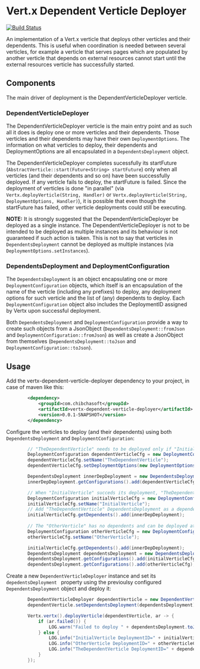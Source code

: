 # Vert.x Dependent Verticle Deployer

[![Build Status](https://travis-ci.org/juanavelez/vertx-dependent-verticle-deployer.svg?branch=master)](https://travis-ci.org/juanavelez/vertx-dependent-verticle-deployer)

An implementation of a Vert.x verticle that deploys other verticles and their dependents. This is useful when coordination is needed between several verticles, for example a verticle that serves pages which are populated by another verticle that depends on external resources cannot start until the external resources verticle has successfully started.

## Components

The main driver of deployment is the DependentVerticleDeployer verticle.

### DependentVerticleDeployer

The DependentVerticleDeployer verticle is the main entry point and as such all it does is deploy one or more verticles and their dependents. Those verticles and their dependents may have their own `DeploymentOptions`. The information on what verticles to deploy, their dependents and DeploymentOptions are all encapsulated in a `DependentsDeployment` object.

The DependentVerticleDeployer completes sucessfully its startFuture (`AbstractVerticle::start(Future<String> startFuture`) only when all  verticles (and their dependents and so on) have been successfully deployed. If any verticle fails to deploy, the startFuture is failed. Since the deployment of verticles is done "in parallel" (via `Vertx.deployVerticle(String, Handler)` or `Vertx.deployVerticle(String, DeploymentOptions, Handler)`), it is possible that even though the startFuture has failed, other verticle deployments could still be executing.

**NOTE:** It is strongly suggested that the DependentVerticleDeployer be deployed as a single instance. The DependentVerticleDeployer is not to be intended to be deployed as multiple instances and its behaviour is not guaranteed if such action is taken. This is not to say that verticles in `DependentsDeployment` cannot be deployed as multiple instances (via `DeploymentOptions.setInstances`).

### DependentsDeployment and DeploymentConfiguration

The `DependentsDeployment` is an object encapsulating one or more `DeploymentConfiguration` objects, which itself is an encapsulation of the name of the verticle (including any prefixes) to deploy, any deployment options for such verticle and the list of (any) dependents to deploy. Each `DeploymentConfiguration` object also includes the DeploymentID assigned by Vertx upon successful deployment.

Both `DependentsDeployment` and `DeploymentConfiguration` provide a way to create such objects from a JsonObject (`DependentsDeployment::fromJson` and `DeploymentConfiguration::fromJson`) as well as create a JsonObject from themselves (`DependentsDeployment::toJson` and `DeploymentConfiguration::toJson`).

## Usage ##

Add the vertx-dependent-verticle-deployer dependency to your project, in case of maven like this:

```xml
        <dependency>
            <groupId>com.chibchasoft</groupId>
            <artifactId>vertx-dependent-verticle-deployer</artifactId>
            <version>0.0.1-SNAPSHOT</version>
        </dependency>
```
 
Configure the verticles to deploy (and their dependents) using both `DependentsDeployment` and `DeploymentConfiguration`:

```java
        // "TheDependentVerticle" needs to be deployed only if "InitialVerticle" is deployed successfully.
        DeploymentConfiguration dependentVerticleCfg = new DeploymentConfiguration();
        dependentVerticleCfg.setName("TheDependentVerticle");
        dependentVerticleCfg.setDeploymentOptions(new DeploymentOptions().setWorker(true).setInstances(2));

        DependentsDeployment innerDepDeployment = new DependentsDeployment();
        innerDepDeployment.getConfigurations().add(dependentVerticleCfg);

        // When "InitialVerticle" succeds its deployment, "TheDependentVerticle" needs to be deployed. 
        DeploymentConfiguration initialVerticleCfg = new DeploymentConfiguration();
        initialVerticleCfg.setName("InitialVerticle");
        // Add "TheDependentVerticle" DependentsDeployment as a dependent of "InitialVerticle"
        initialVerticleCfg.getDependents().add(innerDepDeployment);
        
        // The "OtherVerticle" has no dependents and can be deployed at the same time as the "InitialVerticle"
        DeploymentConfiguration otherVerticleCfg = new DeploymentConfiguration();
        otherVerticleCfg.setName("OtherVerticle");

        initialVerticleCfg.getDependents().add(innerDepDeployment);
        DependentsDeployment dependentsDeployment = new DependentsDeployment();
        dependentsDeployment.getConfigurations().add(initialVerticleCfg);
        dependentsDeployment.getConfigurations().add(otherVerticleCfg);
```

Create a new `DependentVerticleDeployer` instance and set its `depedentsDeployment ` property using the previoulsy configured `DependentsDeployment` object and deploy it:

```java
        DependentVerticleDeployer dependentVerticle = new DependentVerticleDeployer();
        dependentVerticle.setDependentsDeployment(dependentsDeployment);

        Vertx.vertx().deployVerticle(dependentVerticle, ar -> {
            if (ar.failed()) {
                LOG.warn("Failed to deploy " + dependentsDeployment.toJson().encode(), ar.cause());
            } else {
                LOG.info("InitialVerticle DeploymentID=" + initialVerticleCfg.getDeploymentID());
                LOG.info("OtherVerticle DeploymentID=" + otherVerticleCfg.getDeploymentID());
                LOG.info("TheDependentVerticle DeploymentID=" + dependentVerticleCfg.getDeploymentID());
            }
        });
```

